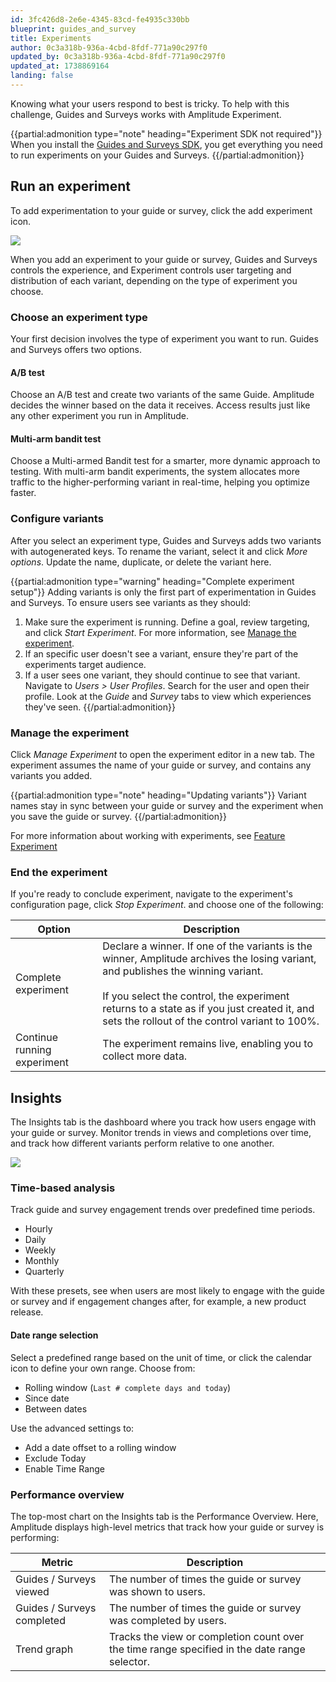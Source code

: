 ```yaml
---
id: 3fc426d8-2e6e-4345-83cd-fe4935c330bb
blueprint: guides_and_survey
title: Experiments
author: 0c3a318b-936a-4cbd-8fdf-771a90c297f0
updated_by: 0c3a318b-936a-4cbd-8fdf-771a90c297f0
updated_at: 1738869164
landing: false
---
```

Knowing what your users respond to best is tricky. To help with this challenge, Guides and Surveys works with Amplitude Experiment.

{{partial:admonition type="note" heading="Experiment SDK not required"}}
When you install the [Guides and Surveys SDK](/docs/guides-and-surveys/sdk), you get everything you need to run experiments on your Guides and Surveys.
{{/partial:admonition}}

## Run an experiment

To add experimentation to your guide or survey, click the add experiment icon. 

![](statamic://asset::help_center_conversions::guides-surveys/add-experiment.png)

When you add an experiment to your guide or survey, Guides and Surveys controls the experience, and Experiment controls user targeting and distribution of each variant, depending on the type of experiment you choose.

### Choose an experiment type

Your first decision involves the type of experiment you want to run. Guides and Surveys offers two options.

#### A/B test

Choose an A/B test and create two variants of the same Guide. Amplitude decides the winner based on the data it receives. Access results just like any other experiment you run in Amplitude.

#### Multi-arm bandit test

Choose a Multi-armed Bandit test for a smarter, more dynamic approach to testing. With multi-arm bandit experiments, the system allocates more traffic to the higher-performing variant in real-time, helping you optimize faster.

### Configure variants

After you select an experiment type, Guides and Surveys adds two variants with autogenerated keys. To rename the variant, select it and click *More options*. Update the name, duplicate, or delete the variant here.

{{partial:admonition type="warning" heading="Complete experiment setup"}}
Adding variants is only the first part of experimentation in Guides and Surveys. To ensure users see variants as they should:

1. Make sure the experiment is running. Define a goal, review targeting, and click *Start Experiment*. For more information, see [Manage the experiment](#manage-the-experiment).
2. If an specific user doesn't see a variant, ensure they're part of the experiments target audience.
3. If a user sees one variant, they should continue to see that variant. Navigate to *Users > User Profiles*. Search for the user and open their profile. Look at the *Guide* and *Survey* tabs to view which experiences they've seen.
{{/partial:admonition}}

### Manage the experiment

Click *Manage Experiment* to open the experiment editor in a new tab. The experiment assumes the name of your guide or survey, and contains any variants you added.

{{partial:admonition type="note" heading="Updating variants"}}
Variant names stay in sync between your guide or survey and the experiment when you save the guide or survey.
{{/partial:admonition}}

For more information about working with experiments, see [Feature Experiment](/docs/feature-experiment)

### End the experiment

If you're ready to conclude experiment, navigate to the experiment's configuration page, click *Stop Experiment*. and choose one of the following:

| Option                      | Description                                                                                                                                                                                                                                                                                               |
| --------------------------- | --------------------------------------------------------------------------------------------------------------------------------------------------------------------------------------------------------------------------------------------------------------------------------------------------------- |
| Complete experiment         | Declare a winner. If one of the variants is the winner, Amplitude archives the losing variant, and publishes the winning variant.<br/><br/>If you select the control, the experiment returns to a state as if you just created it, and sets the rollout of the control variant to 100%.  |
| Continue running experiment | The experiment remains live, enabling you to collect more data.                                                                                                                                                                                                                                           |

## Insights

The Insights tab is the dashboard where you track how users engage with your guide or survey. Monitor trends in views and completions over time, and track how different variants perform relative to one another.

![](statamic://asset::help_center_conversions::guides-surveys/insights-tab.png)

### Time-based analysis

Track guide and survey engagement trends over predefined time periods.

* Hourly
* Daily
* Weekly
* Monthly
* Quarterly

With these presets, see when users are most likely to engage with the guide or survey and if engagement changes after, for example, a new product release.

#### Date range selection

Select a predefined range based on the unit of time, or click the calendar icon to define your own range. Choose from:

* Rolling window (`Last # complete days and today`)
* Since date
* Between dates

Use the advanced settings to:

* Add a date offset to a rolling window
* Exclude Today
* Enable Time Range

### Performance overview

The top-most chart on the Insights tab is the Performance Overview. Here, Amplitude displays high-level metrics that track how your guide or survey is performing:

| Metric                     | Description                                                                                   |
| -------------------------- | --------------------------------------------------------------------------------------------- |
| Guides / Surveys viewed    | The number of times the guide or survey was shown to users.                                   |
| Guides / Surveys completed | The number of times the guide or survey was completed by users.                               |
| Trend graph                | Tracks the view or completion count over the time range specified in the date range selector. |
